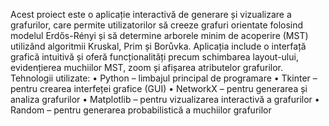 Acest proiect este o aplicație interactivă de generare și vizualizare a grafurilor, care permite utilizatorilor să creeze grafuri orientate folosind modelul Erdős-Rényi și să determine arborele minim de acoperire (MST) utilizând algoritmii Kruskal, Prim și Borůvka. Aplicația include o interfață grafică intuitivă și oferă funcționalități precum schimbarea layout-ului, evidențierea muchiilor MST, zoom și afișarea atributelor grafurilor.
Tehnologii utilizate:
•	Python – limbajul principal de programare
•	Tkinter – pentru crearea interfeței grafice (GUI)
•	NetworkX – pentru generarea și analiza grafurilor
•	Matplotlib – pentru vizualizarea interactivă a grafurilor
•	Random – pentru generarea probabilistică a muchiilor grafurilor
